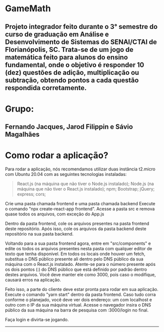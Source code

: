 # GameMath
Projeto integrador feito durante o 3° semestre do curso de graduação em Análise e Desenvolvimento de Sistemas do SENAI/CTAI de Florianópolis, SC.
Trata-se de um jogo de matemática feito para alunos do ensino fundamental, onde o objetivo é responder 10 (dez) questões de adição, multiplicação ou subtração, obtendo pontos a cada questão respondida corretamente.
-----------------------------------------------------------------------------------------------------------------------------------------------------------------------------------
# Grupo:
Fernando Jacques, Jarod Filippin e Sávio Magalhães
-----------------------------------------------------------------------------------------------------------------------------------------------------------------------------------
# Como rodar a aplicação?
Para rodar a aplicação, nós recomendamos utilizar duas instância t2.micro com Ubuntu 20.04 com as seguintes tecnologias instaladas:
  > React.js (na máquina que não tiver o Node.js instalado);
  > Node.js (na máquina que não tiver o React.js instalado);
  > npm;
  > Bootstrap;
  > jQuery;
  > express;
  > cors;

Crie uma pasta chamada frontend e uma pasta chamada backend
Execute o comando "npx create-react-app frontend". Acesse a pasta src e remova quase todos os arquivos, com exceção do App.js

Dentro da pasta frontend, cole os arquivos presentes na pasta frontend deste repositório.
Após isso, cole os arquivos da pasta backend deste repositório na sua pasta backend.

Voltando para a sua pasta frontend agora, entre em "src/components" e edite os todos os arquivos presentes nesta pasta com qualquer editor de texto que tenha disponível.
Em todos os locais onde houver um fetch, substitua o DNS público presente ali dentro pelo DNS público da sua máquina com o React.js instalado. Atente-se para o número presente após os dois pontos (:) do DNS público que está definido por padrão dentro destes arquivos. Você deve manter ele como 3000, pois caso o modifique, causará erros na aplicação. 

Feito isso, a parte do cliente deve estar pronta para rodar em sua aplicação. Execute o comando "yarn start" dentro da pasta frontend. Caso tudo corra conforme o planejado, você deve ver dois endereço: um com localhost e outro com o IP da sua máquina virtual. Acesse o navegador insira o DNS público da sua máquina na barra de pesquisa com :3000/login no final.

Faça login e divirta-se jogando.


-----------------------------------------------------------------------------------------------------------------------------------------------------------------------------------
